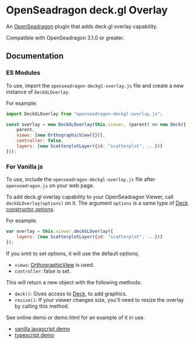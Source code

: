 # OpenSeadragon deck.gl Overlay

An [OpenSeadragon](http://openseadragon.github.io) plugin that adds deck.gl overlay capability.

Compatible with OpenSeadragon 3.1.0 or greater.

## Documentation

### ES Modules
To use, import the `openseadragon-deckgl-overlay.js` file and create a new instance of `DeckGLOverlay`.

For example:

```javascript
import DeckGLOverlay from "openseadragon-deckgl-overlay.js";

const overlay = new DeckGLOverlay(this.viewer, (parent) => new Deck({
    parent,
    views: [new OrthographicView({})],
    controller: false,
    layers: [new ScatterplotLayer({id: "scatterplot", ...})]
}));
```

### For Vanilla js
To use, include the `openseadragon-deckgl-overlay.js` file after `openseadragon.js` on your web page.

To add deck.gl overlay capability to your OpenSeadragon Viewer, call `deckGLOverlay(options)` on it. The argument `options` is a same type of [Deck constructor options](https://deck.gl/docs/api-reference/core/deck#properties).

For example:

```javascript
var overlay = this.viewer.deckGLOverlay({
    layers: [new ScatterplotLayer({id: "scatterplot", ...})]
});
```

If you omit to set options, it will use the default options;

* `views`: [OrthographicView](https://deck.gl/docs/api-reference/core/orthographic-view) is used.
* `controller`: false is set.

This will return a new object with the following methods:

* `deck()`: Gives access to [Deck](https://deck.gl/docs/api-reference/core/deck), to add graphics.
* `resize()`: If your viewer changes size, you'll need to resize the overlay by calling this method.


See online demo or demo.html for an example of it in use.

* [vanilla javascript demo](https://ynitto.github.io/openseadragon-deckgl-overlay/demo.html)
* [typescript demo](https://ynitto.github.io/openseadragon-deckgl-overlay/example/demo.html)
